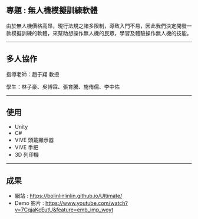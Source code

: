 ## 專題 : 無人機模擬訓練軟體
由於無人機價格高昂，現行法規之諸多限制，導致入門不易，因此我們決定開發一款模擬訓練的軟體，來幫助想操作無人機的民眾，學習及體驗操作無人機的技能。
---- ----
## 多人協作
指導老師：趙于翔 教授


學生：林子豪、吳博霖、張育騰、施侑儒、李中佑
---- ----
## 使用
- Unity
- C#
- VIVE 頭戴顯示器
- VIVE 手把
- 3D 列印機
---- ----
## 成果
- 網站 : https://bolinlinlinlin.github.io/Ultimate/
- Demo 影片 : https://www.youtube.com/watch?v=7CqjaKcEutU&feature=emb_imp_woyt
